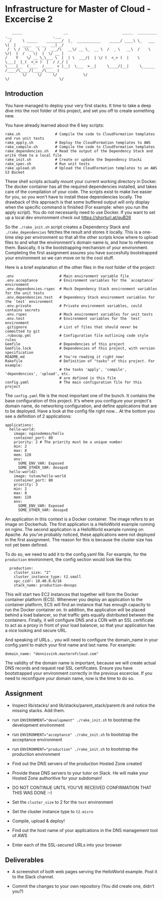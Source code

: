 # Infrastructure for Master of Cloud - Excercise 2

```
   _____                   __                         _____  _________ .__                   .___
  /     \ _____    _______/  |_  ___________    _____/ ____\ \_   ___ \|  |   ____  __ __  __| _/
 /  \ /  \\__  \  /  ___/\   __\/ __ \_  __ \  /  _ \   __\  /    \  \/|  |  /  _ \|  |  \/ __ | 
/    Y    \/ __ \_\___ \  |  | \  ___/|  | \/ (  <_> )  |    \     \___|  |_(  <_> )  |  / /_/ | 
\____|__  (____  /____  > |__|  \___  >__|     \____/|__|     \______  /____/\____/|____/\____ | 
        \/     \/     \/            \/                               \/                       \/ 
```

## Introduction

You have managed to deploy your very first stacks. It time to take a deep dive into the
root folder of this project, and set you off to create something new.

You have already learned about the 6 key scripts:

```
rake.sh                # Compile the code to CloudFormation templates and run unit tests
rake_apply.sh          # Deploy the CloudFormation templates to AWS
rake_compile.sh        # Compile the code to CloudFormation templates
rake_dependencies.sh   # Read the output of the Dependency Stack and write them to a local file
rake_init.sh           # Create or update the Dependency Stacki
rake_spec.sh           # Run unit tests
rake_upload.sh         # Upload the CloudFormation templates to an AWS S3 Bucket
```

These shell scripts actually mount your current working directory in Docker. The docker container
has all the required dependencies installed, and takes care of the compilation of your code. The
scripts exist to make live easier for you, so you won't have to install these dependencies
locally. The drawback of this approach is that some buffered output will only display when the
specific command is finished (For example: when you run the apply script). You do not necessarily
need to use Docker. If you want to set up a local dev environment check out https://shorturl.at/quB26

So the `./rake_init.sh` script creates a Dependency Stack and `./rake_dependencies` fetches the
result and stores it locally. This is a one-time step per environment so that all the other scripts
know where to upload files to and what the environment's domain name is, and how to reference them.
Basically, it is the bootstrapping mechanism of your environment. Completing the first assignment
assures you have succesfully bootstrapped your environment so we can move on to the cool stuff.

Here is a brief explanation of the other files in the root folder of the project:

```
.env                     # Main environment variable file
.env.acceptance          # Environment variables for the `acceptance` environment
.env.dependencies.rspec  # Mock Dependency Stack environment variables for the unit tests
.env.dependencies.test   # Dependency Stack environment variables for the `test` environment 
.env.private             # Private environment variables, could contains secrets
.env.rspec               # Mock environment variables for unit tests
.env.test                # Environment variables for the `test` environment
.gitignore               # List of files that should never be committed to git
.rubocop.yml             # Configuration file outlining code style rules
Gemfile                  # Dependencies of this project
Gemfile.lock             # Dependencies of this project, with version specification
README.md                # You're reading it right now!
Rakefile                 # Definition of "tasks" of this project. For example:
                         # the tasks 'apply', 'compile', 'dependencies', 'upload', etc.
                         # are defined in this file
config.yaml              # The main configuration file for this project
```

The `config.yaml` file is the most important one of the bunch. It contains the base configuration
of this project. It's where you configure your project's domain name, do networking configuration,
and define applications that are to be deployed. Have a look at the config file right now...
At the bottom you see a definition of 2 applications:

```
applications:
  hello-world:
    image: nginxdemos/hello
    container_port: 80
    priority: 2 # The priority must be a unique number
    min: 2
    max: 8
    mem: 128
    env:
      SOME_ENV_VAR: Exposed
      SOME_OTHER_VAR: desopxE
  hello-world2:
    image: tutum/hello-world
    container_port: 80
    priority: 3
    min: 2
    max: 8
    mem: 128
    env:
      SOME_ENV_VAR: Exposed
      SOME_OTHER_VAR: desopxE
```

An application in this context is a Docker container. The image refers to an image on Dockerhub.
The first application is a HelloWorld example running on nginx. The second application is a
HelloWorld example running on Apache. As you've probably noticed, these applications were not
deployed in the first assignment. The reason for this is because the cluster size has not yet
been defined.

To do so, we need to add it to the config.yaml file. For example, for the `production` environment,
the config section would look like this:

```
  production:
    cluster_size: "2"
    cluster_instance_type: t2.small
    vpc_cidr: 10.40.0.0/16
    stack_name: production-devops
```

This will start two EC2 instances that together will form the Docker container platform (ECS).
Whenever you deploy an application to the container platform, ECS will find an instance that has
enough capacity to run the Docker container on. In addition, the application will be placed
behind a load balancer, so that traffic gets equally distributed between the containers. Finally,
it will configure DNS and a CDN with an SSL certificate to act as a proxy in front of your
load balancer, so that your application has a nice looking and secure URL.

And speaking of URLs... you will need to configure the domain_name in your config.yaml to match
your first name and last name. For example:

```
domain_name: "dennisvink.masterofcloud.com"
```

The validity of the domain name is important, because we will create actual DNS records and
request real SSL certificates. Ensure you have bootstrapped your environment correctly in the
previous excercise. If you need to reconfigure your domain name, now is the time to do so.

## Assignment

- Inspect lib/stacks/ and lib/stacks/parent_stack/parent.rb and notice the missing stacks. Add them.

- run `ENVIRONMENT="development" ./rake_init.sh` to bootstrap the development environment 

- run `ENVIRONMENT="acceptance" ./rake_init.sh` to bootstrap the acceptance environment

- run `ENVIRONMENT="production" ./rake_init.sh` to bootstrap the production environment

- Find out the DNS servers of the production Hosted Zone created

- Provide these DNS servers to your tutor on Slack. He will make your Hosted Zone authoritive for your subdomain!

- DO NOT CONTINUE UNTIL YOU'VE RECEIVED CONFIRMATION THAT THIS WAS DONE :-)

- Set the `cluster_size` to 2 for the `test` environment

- Set the cluster instance type to `t2.micro`

- Compile, upload & deploy!

- Find out the host name of your applications in the DNS management tool of AWS

- Enter each of the SSL-secured URLs into your browser

## Deliverables

- A screenshot of both web pages serving the HelloWorld example. Post it to the Slack channel.

- Commit the changes to your own repository (You did create one, didn't you?)
